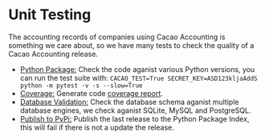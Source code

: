 # Unit Testing

The accounting records of companies using Cacao Accounting is something we care about, so we have many tests to check the quality of a Cacao Accounting release.

- [Python Package:](https://github.com/cacao-accounting/cacao-accounting/actions/workflows/python-package.yml) Check the code aganist various Python versions, you can run the test suite with: `CACAO_TEST=True SECRET_KEY=ASD123kljaAddS python -m pytest -v -s --slow=True`
- [Coverage:](https://github.com/cacao-accounting/cacao-accounting/actions/workflows/python-coverage.yml) Generate code [coverage report](https://coveralls.io/github/cacao-accounting/cacao-accounting?branch=main).
- [Database Validation:](https://github.com/cacao-accounting/cacao-accounting/actions/workflows/dbcheck.yml) Check the database schema aganist multiple database engines, we check aganist SQLite, MySQL and PostgreSQL.
- [Publish to PyPi:](https://github.com/cacao-accounting/cacao-accounting/actions/workflows/publish.yml) Publish the last release to the Python Package Index, this will fail if there is not a update the release.
